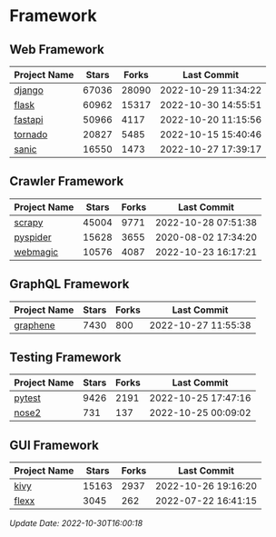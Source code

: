 # Framework

## Web Framework
| Project Name | Stars | Forks | Last Commit |
| ------------ | ----- | ----- | ----------- |
| [django](https://github.com/django/django) | 67036 | 28090 | 2022-10-29 11:34:22 |
| [flask](https://github.com/pallets/flask) | 60962 | 15317 | 2022-10-30 14:55:51 |
| [fastapi](https://github.com/tiangolo/fastapi) | 50966 | 4117 | 2022-10-20 11:15:56 |
| [tornado](https://github.com/tornadoweb/tornado) | 20827 | 5485 | 2022-10-15 15:40:46 |
| [sanic](https://github.com/sanic-org/sanic) | 16550 | 1473 | 2022-10-27 17:39:17 |

## Crawler Framework
| Project Name | Stars | Forks | Last Commit |
| ------------ | ----- | ----- | ----------- |
| [scrapy](https://github.com/scrapy/scrapy) | 45004 | 9771 | 2022-10-28 07:51:38 |
| [pyspider](https://github.com/binux/pyspider) | 15628 | 3655 | 2020-08-02 17:34:20 |
| [webmagic](https://github.com/code4craft/webmagic) | 10576 | 4087 | 2022-10-23 16:17:21 |

## GraphQL Framework
| Project Name | Stars | Forks | Last Commit |
| ------------ | ----- | ----- | ----------- |
| [graphene](https://github.com/graphql-python/graphene) | 7430 | 800 | 2022-10-27 11:55:38 |

## Testing Framework
| Project Name | Stars | Forks | Last Commit |
| ------------ | ----- | ----- | ----------- |
| [pytest](https://github.com/pytest-dev/pytest) | 9426 | 2191 | 2022-10-25 17:47:16 |
| [nose2](https://github.com/nose-devs/nose2) | 731 | 137 | 2022-10-25 00:09:02 |

## GUI Framework
| Project Name | Stars | Forks | Last Commit |
| ------------ | ----- | ----- | ----------- |
| [kivy](https://github.com/kivy/kivy) | 15163 | 2937 | 2022-10-26 19:16:20 |
| [flexx](https://github.com/flexxui/flexx) | 3045 | 262 | 2022-07-22 16:41:15 |

*Update Date: 2022-10-30T16:00:18*